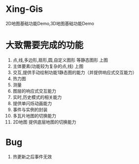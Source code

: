 # Xing-Gis
2D地图基础功能Demo,3D地图基础功能Demo

# 大致需要完成的功能
1. 点,线,多边形,扇形,圆,自定义图形 等静态图形 上图
2. 主体要素(功能较为复杂的点,线) 上图
3. 交互,提供手动绘制功能1静态图的能力（并提供响应式交互能力）
4. 热力图
5. 测量
6. 图层的响应式交互能力
7. 实时,历史模式的相关能力
8. 提供单闪烁动画能力
9. 事件与实例的封装
10. 多瓦片地图的切换能力 
11. 2D地图 提供底层地图的切换能力

# Bug
1. 热更新之后事件无效
